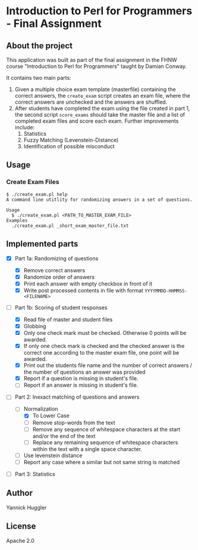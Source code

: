 # Introduction to Perl for Programmers - Final Assignment

## About the project

This application was built as part of the final assignment in the FHNW course "Introduction to Perl for Programmers"
taught by Damian Conway.

It contains two main parts:

1. Given a multiple choice exam template (masterfile) containing the correct answers, the `create_exam` script creates
   an exam file, where the correct answers are unchecked and the answers are shuffled.
2. After students have completed the exam using the file created in part 1, the second script `score_exams` should take
   the master file and a list of completed exam files and score each exam. Further improvements include:
    1. Statistics
    2. Fuzzy Matching (Levenstein-Distance)
    3. Identification of possible misconduct

## Usage

### Create Exam Files

```shell
$ ./create_exam.pl help
A command line utitlity for randomizing answers in a set of questions.

Usage
  $ ./create_exam.pl <PATH_TO_MASTER_EXAM_FILE>
Examples
  ./create_exam.pl _short_exam_master_file.txt
```

## Implemented parts

- [x] Part 1a: Randomizing of questions
  - [x] Remove correct answers
  - [x] Randomize order of answers
  - [x] Print each answer with empty checkbox in front of it
  - [x] Write post processed contents in file with format `YYYYMMDD-HHMMSS-<FILENAME>`
- [ ] Part 1b: Scoring of student responses
  - [x] Read file of master and student files
  - [x] Globbing
  - [x] Only one check mark must be checked. Otherwise 0 points will be awarded.
  - [x] If only one check mark is checked and the checked answer is the correct one according to the master exam file, one point will be awarded.
  - [x] Print out the students file name and the number of correct answers / the number of questions an answer was provided
  - [x] Report if a question is missing in student's file.
  - [ ] Report if an answer is missing in student's file.
- [ ] Part 2: Inexact matching of questions and answers
  - [ ] Normalization
    - [x] To Lower Case
    - [ ] Remove stop-words from the text
    - [ ] Remove any sequence of whitespace characters at the start and/or the end of the text
    - [ ] Replace any remaining sequence of whitespace characters within the text with a single space character.
  - [ ] Use levenstein distance
  - [ ] Report any case where a similar but not same string is matched
- [ ] Part 3: Statistics


## Author

Yannick Huggler

## License

Apache 2.0

